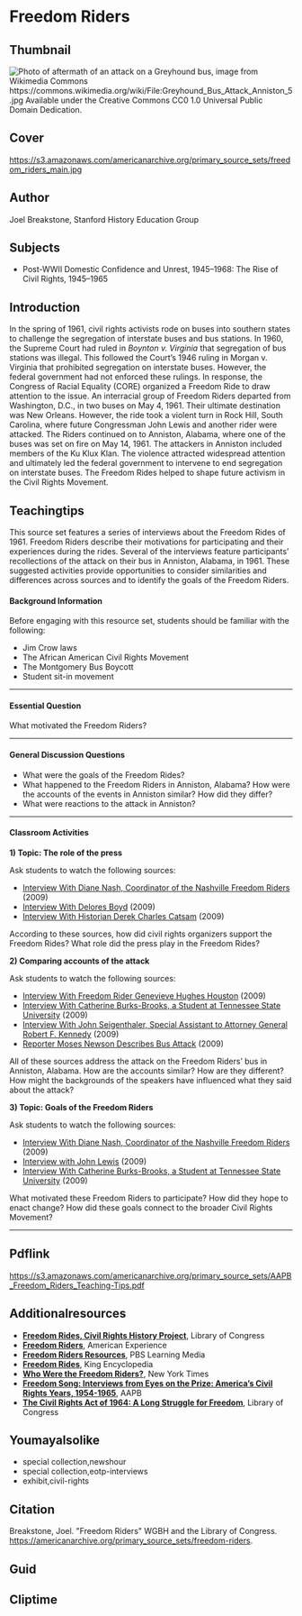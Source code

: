 # Freedom Riders

## Thumbnail

![Photo of aftermath of an attack on a Greyhound bus, image from Wikimedia Commons https://commons.wikimedia.org/wiki/File:Greyhound_Bus_Attack_Anniston_5.jpg Available under the Creative Commons CC0 1.0 Universal Public Domain Dedication.](https://s3.amazonaws.com/americanarchive.org/primary_source_sets/freedom_riders_thumbnail.jpg "Photo of aftermath of an attack on a Greyhound bus, image from Wikimedia Commons https://commons.wikimedia.org/wiki/File:Greyhound_Bus_Attack_Anniston_5.jpg Available under the Creative Commons CC0 1.0 Universal Public Domain Dedication.")

## Cover
https://s3.amazonaws.com/americanarchive.org/primary_source_sets/freedom_riders_main.jpg

## Author

Joel Breakstone, Stanford History Education Group

## Subjects

- Post-WWII Domestic Confidence and Unrest, 1945–1968: The Rise of Civil Rights, 1945–1965

## Introduction

In the spring of 1961, civil rights activists rode on buses into southern states to challenge the segregation of interstate buses and bus stations. In 1960, the Supreme Court had ruled in _Boynton v. Virginia_ that segregation of bus stations was illegal. This followed the Court’s 1946 ruling in Morgan v. Virginia that prohibited segregation on interstate buses. However, the federal government had not enforced these rulings. In response, the Congress of Racial Equality (CORE) organized a Freedom Ride to draw attention to the issue. An interracial group of Freedom Riders departed from Washington, D.C., in two buses on May 4, 1961. Their ultimate destination was New Orleans. However, the ride took a violent turn in Rock Hill, South Carolina, where future Congressman John Lewis and another rider were attacked. The Riders continued on to Anniston, Alabama, where one of the buses was set on fire on May 14, 1961. The attackers in Anniston included members of the Ku Klux Klan. The violence attracted widespread attention and ultimately led the federal government to intervene to end segregation on interstate buses. The Freedom Rides helped to shape future activism in the Civil Rights Movement. 

## Teachingtips

This source set features a series of interviews about the Freedom Rides of 1961. Freedom Riders describe their motivations for participating and their experiences during the rides. Several of the interviews feature participants’ recollections of the attack on their bus in Anniston, Alabama, in 1961. These suggested activities provide opportunities to consider similarities and differences across sources and to identify the goals of the Freedom Riders.  

#### Background Information

Before engaging with this resource set, students should be familiar with the following:

- Jim Crow laws
- The African American Civil Rights Movement
- The Montgomery Bus Boycott
- Student sit-in movement

<hr>

#### Essential Question 

What motivated the Freedom Riders? 

<hr>

#### General Discussion Questions

- What were the goals of the Freedom Rides? 
- What happened to the Freedom Riders in Anniston, Alabama? How were the accounts of the events in Anniston similar? How did they differ? 
- What were reactions to the attack in Anniston?  

<hr>

#### Classroom Activities

**1) Topic: The role of the press**

Ask students to watch the following sources:   

- [Interview With Diane Nash, Coordinator of the Nashville Freedom Riders](/primary_source_sets/freedom-riders/1-15-2f7jq0tn9b) (2009)
- [Interview With Delores Boyd](/primary_source_sets/freedom-riders/3-15-kk94747w1f) (2009)
- [Interview With Historian Derek Charles Catsam](/primary_source_sets/freedom-riders/4-15-930ns0mt6x) (2009)

According to these sources, how did civil rights organizers support the Freedom Rides? What role did the press play in the Freedom Rides? 


**2) Comparing accounts of the attack**

Ask students to watch the following sources:

- [Interview With Freedom Rider Genevieve Hughes Houston](/primary_source_sets/freedom-riders/6-15-z31ng4hz6b) (2009)
- [Interview With Catherine Burks-Brooks, a Student at Tennessee State University](/primary_source_sets/freedom-riders/10-15-dv1cj88k88 ) (2009)
- [Interview With John Seigenthaler, Special Assistant to Attorney General Robert F. Kennedy](/primary_source_sets/freedom-riders/8-15-mc8rb6x31v) (2009)
- [Reporter Moses Newson Describes Bus Attack](/primary_source_sets/freedom-riders/7-15-b27pn8zb5z) (2009)

All of these sources address the attack on the Freedom Riders’ bus in Anniston, Alabama. How are the accounts similar? How are they different? How might the backgrounds of the speakers have influenced what they said about the attack? 


**3) Topic: Goals of the Freedom Riders**

Ask students to watch the following sources: 

- [Interview With Diane Nash, Coordinator of the Nashville Freedom Riders](/primary_source_sets/freedom-riders/1-15-2f7jq0tn9b) (2009)
- [Interview with John Lewis](/primary_source_sets/freedom-riders/2-15-tx3513w36f) (2009)
- [Interview With Catherine Burks-Brooks, a Student at Tennessee State University](/primary_source_sets/freedom-riders/10-15-dv1cj88k88 ) (2009)

What motivated these Freedom Riders to participate? How did they hope to enact change? How did these goals connect to the broader Civil Rights Movement? 

<hr>

## Pdflink

https://s3.amazonaws.com/americanarchive.org/primary_source_sets/AAPB_Freedom_Riders_Teaching-Tips.pdf


## Additionalresources

- [**Freedom Rides, Civil Rights History Project**](https://www.loc.gov/collections/civil-rights-history-project/?fa=subject%3Afreedom+rides), Library of Congress
- [**Freedom Riders**](https://www.pbs.org/wgbh/americanexperience/films/freedomriders/), American Experience
- [**Freedom Riders Resources**](https://mass.pbslearningmedia.org/collection/frriders/), PBS Learning Media
- [**Freedom Rides**](https://kinginstitute.stanford.edu/encyclopedia/freedom-rides), King Encyclopedia
- [**Who Were the Freedom Riders?**](https://www.nytimes.com/2020/07/18/us/politics/freedom-riders-john-lewis-work.html), New York Times
- [**Freedom Song: Interviews from Eyes on the Prize: America’s Civil Rights Years, 1954-1965**](https://americanarchive.org/exhibits/eotp), AAPB
- [**The Civil Rights Act of 1964: A Long Struggle for Freedom**](https://www.loc.gov/exhibits/civil-rights-act/), Library of Congress  


## Youmayalsolike
- special collection,newshour
- special collection,eotp-interviews
- exhibit,civil-rights

## Citation

Breakstone, Joel. "Freedom Riders" WGBH and the Library of Congress. https://americanarchive.org/primary_source_sets/freedom-riders.

## Guid
## Cliptime

